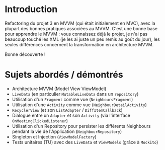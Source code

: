 # Introduction
Refactoring du projet 3 en MVVM (qui était initialement en MVC), avec la plupart des bonnes pratiques associées 
au MVVM. C'est une bonne base pour apprendre le MVVM : vous connaissez déjà le projet, je n'ai pas beaucoup touché
les XML (je les ai juste un peu remis au goût du jour), les seules différences concernent la transformation en
architecture MVVM.  

Bonne découverte ! 

# Sujets abordés / démontrés
 * Architecture MVVM (Model View ViewModel)
 * `LiveData` (en particulier `MutableLiveData` dans un `repository`)
 * Utilisation d'un `Fragment` comme vue (`NeighboursFragment`)
 * Utilisation d'une `Activity` comme vue (`NeighbourDetailActivity`)
 * `RecyclerView` (et son `ListAdapter` / `DiffItemCallback`)
 * Dialogue entre un `Adapter` et son `Activity` (via l'interface `OnMeetingClickedListener`)
 * Utilisation d'un Repository pour persister les différents Neighbours pendant la vie de l'Application (`NeighbourRepository`)
 * Singleton et Injection (`ViewModelFactory`)
 * Tests unitaires (TU) avec des `LiveData` et `ViewModels` (grâce à `Mockito`)